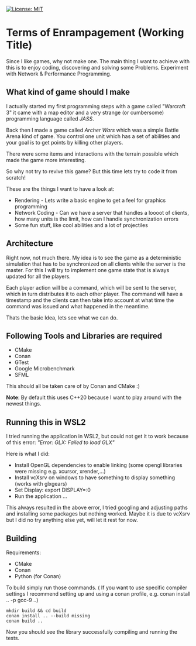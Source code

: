 [![License: MIT](https://img.shields.io/badge/License-MIT-blue.svg)](https://opensource.org/licenses/MIT)

# Terms of Enrampagement (Working Title)

Since I like games, why not make one. The main thing I want to achieve with this is to enjoy coding, discovering and solving some Problems. Experiment with Network & Performance Programming.

## What kind of game should I make

I actually started my first programming steps with a game called "Warcraft 3" it came with a map editor and a very strange (or cumbersome) programming language called *JASS*.

Back then I made a game called *Archer Wars* which was a simple Battle Arena kind of game. You control one unit which has a set of abilities and your goal is to get points by killing other players.

There were some items and interactions with the terrain possible which made the game more interesting.

So why not try to revive this game? But this time lets try to code it from scratch!

These are the things I want to have a look at:

* Rendering - Lets write a basic engine to get a feel for graphics programming
* Network Coding - Can we have a server that handles a loooot of clients, how many units is the limit, how can I handle synchronization errors
* Some fun stuff, like cool abilities and a lot of projectiles

## Architecture

Right now, not much there. My idea is to see the game as a deterministic simulation that has to be synchronized on all clients while the server is the master. For this I will try to implement one game state that is always updated for all the players.

Each player action will be a command, which will be sent to the server, which in turn distributes it to each other player. The command will have a timestamp and the clients can then take into account at what time the command was issued and what happened in the meantime.

Thats the basic Idea, lets see what we can do.

## Following Tools and Libraries are required

* CMake
* Conan
* GTest
* Google Microbenchmark
* SFML

This should all be taken care of by Conan and CMake :)

**Note**: By default this uses C++20 because I want to play around with the newest things.

## Running this in WSL2

I tried running the application in WSL2, but could not get it to work because of this error:
*"Error: GLX: Failed to load GLX"*

Here is what I did:

* Install OpenGL dependencies to enable linking (some opengl libraries were missing e.g. xcursor, xrender,...)
* Install vcXsrv on windows to have something to display something (works with glxgears)
* Set Display: export DISPLAY=:0
* Run the application ...

This always resulted in the above error, I tried googling and adjusting paths and installing some packages but nothing worked. Maybe it is due to vcXsrv but I did no try anything else yet, will let it rest for now.

## Building

Requirements:

* CMake
* Conan
* Python (for Conan)

To build simply run those commands. ( If you want to use specific compiler settings I recommend setting up and using a conan profile, e.g. conan install .. -p gcc-9 ..)

```shell
mkdir build && cd build
conan install .. --build missing
conan build ..
```

Now you should see the library successfully compiling and running the tests.
